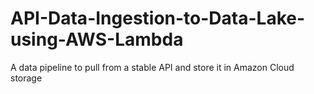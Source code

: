 # API-Data-Ingestion-to-Data-Lake-using-AWS-Lambda
A data pipeline to pull from a stable API and store it in Amazon Cloud storage

